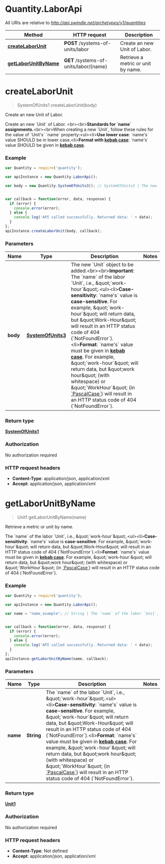 # Quantity.LaborApi

All URIs are relative to *http://api.swindle.net/archetypes/v1/quantities*

Method | HTTP request | Description
------------- | ------------- | -------------
[**createLaborUnit**](LaborApi.md#createLaborUnit) | **POST** /systems-of-units/labor | Create an new Unit of Labor.
[**getLaborUnitByName**](LaborApi.md#getLaborUnitByName) | **GET** /systems-of-units/labor/{name} | Retrieve a metric or unit by name.


<a name="createLaborUnit"></a>
# **createLaborUnit**
> SystemOfUnits1 createLaborUnit(body)

Create an new Unit of Labor.

Create an new &#x60;Unit&#x60; of Labor. &lt;br&gt;&lt;br&gt;**Standards for &#x60;name&#x60; assignments.**&lt;br&gt;&lt;br&gt;When creating a new &#x60;Unit&#x60;, follow these rules for the value of &#x60;Unit&#39;s&#x60; &#x60;name&#x60; property:&lt;ul&gt;&lt;li&gt;**Use lower case**: &#x60;name&#39;s&#x60; value SHOULD be in lower case.&lt;li&gt;**Format with [**kebab case**](https://runkit.com/gregswindle/59a1c3805d3740001245a72d)**: &#x60;name&#39;s&#x60; value SHOULD be given in [**kebab case**](https://runkit.com/gregswindle/59a1c3805d3740001245a72d). 

### Example
```javascript
var Quantity = require('quantity');

var apiInstance = new Quantity.LaborApi();

var body = new Quantity.SystemOfUnits3(); // SystemOfUnits3 | The new `Unit` object to be added.<br><br>**Important**: The `name` of the labor `Unit`, i.e., \"`work-hour`\".<ul><li>**Case-sensitivity**: `name's` value is **case-sensitive**. For example, \"`work-hour`\" will return data, but \"Work-Hour\" will result in an HTTP status code of 404 (`NotFoundError`).<li>**Format**: `name's` value must be given in [**kebab case**](https://runkit.com/gregswindle/59a1c3805d3740001245a72d). For example, \"`work-hour`\" will return data, but \"work hour\" (with whitespace) or \"`WorkHour`\" (in [`PascalCase`](http://wiki.c2.com/?PascalCase)) will result in an HTTP status code of 404 (`NotFoundError`).


var callback = function(error, data, response) {
  if (error) {
    console.error(error);
  } else {
    console.log('API called successfully. Returned data: ' + data);
  }
};
apiInstance.createLaborUnit(body, callback);
```

### Parameters

Name | Type | Description  | Notes
------------- | ------------- | ------------- | -------------
 **body** | [**SystemOfUnits3**](SystemOfUnits3.md)| The new &#x60;Unit&#x60; object to be added.&lt;br&gt;&lt;br&gt;**Important**: The &#x60;name&#x60; of the labor &#x60;Unit&#x60;, i.e., \&quot;&#x60;work-hour&#x60;\&quot;.&lt;ul&gt;&lt;li&gt;**Case-sensitivity**: &#x60;name&#39;s&#x60; value is **case-sensitive**. For example, \&quot;&#x60;work-hour&#x60;\&quot; will return data, but \&quot;Work-Hour\&quot; will result in an HTTP status code of 404 (&#x60;NotFoundError&#x60;).&lt;li&gt;**Format**: &#x60;name&#39;s&#x60; value must be given in [**kebab case**](https://runkit.com/gregswindle/59a1c3805d3740001245a72d). For example, \&quot;&#x60;work-hour&#x60;\&quot; will return data, but \&quot;work hour\&quot; (with whitespace) or \&quot;&#x60;WorkHour&#x60;\&quot; (in [&#x60;PascalCase&#x60;](http://wiki.c2.com/?PascalCase)) will result in an HTTP status code of 404 (&#x60;NotFoundError&#x60;). | 

### Return type

[**SystemOfUnits1**](SystemOfUnits1.md)

### Authorization

No authorization required

### HTTP request headers

 - **Content-Type**: application/json, application/xml
 - **Accept**: application/json, application/xml

<a name="getLaborUnitByName"></a>
# **getLaborUnitByName**
> Unit1 getLaborUnitByName(name)

Retrieve a metric or unit by name.

The &#x60;name&#x60; of the labor &#x60;Unit&#x60;, i.e., \&quot;&#x60;work-hour&#x60;\&quot;.&lt;ul&gt;&lt;li&gt;**Case-sensitivity**: &#x60;name&#39;s&#x60; value is **case-sensitive**. For example, \&quot;&#x60;work-hour&#x60;\&quot; will return data, but \&quot;Work-Hour\&quot; will result in an HTTP status code of 404 (&#x60;NotFoundError&#x60;).&lt;li&gt;**Format**: &#x60;name&#39;s&#x60; value must be given in [**kebab case**](https://runkit.com/gregswindle/59a1c3805d3740001245a72d). For example, \&quot;&#x60;work-hour&#x60;\&quot; will return data, but \&quot;work hour\&quot; (with whitespace) or \&quot;&#x60;WorkHour&#x60;\&quot; (in [&#x60;PascalCase&#x60;](http://wiki.c2.com/?PascalCase)) will result in an HTTP status code of 404 (&#x60;NotFoundError&#x60;).

### Example
```javascript
var Quantity = require('quantity');

var apiInstance = new Quantity.LaborApi();

var name = "name_example"; // String | The `name` of the labor `Unit`, i.e., \"`work-hour`\".<ul><li>**Case-sensitivity**: `name's` value is **case-sensitive**. For example, \"`work-hour`\" will return data, but \"Work-Hour\" will result in an HTTP status code of 404 (`NotFoundError`).<li>**Format**: `name's` value must be given in [**kebab case**](https://runkit.com/gregswindle/59a1c3805d3740001245a72d). For example, \"`work-hour`\" will return data, but \"work hour\" (with whitespace) or \"`WorkHour`\" (in [`PascalCase`](http://wiki.c2.com/?PascalCase)) will result in an HTTP status code of 404 (`NotFoundError`).


var callback = function(error, data, response) {
  if (error) {
    console.error(error);
  } else {
    console.log('API called successfully. Returned data: ' + data);
  }
};
apiInstance.getLaborUnitByName(name, callback);
```

### Parameters

Name | Type | Description  | Notes
------------- | ------------- | ------------- | -------------
 **name** | **String**| The &#x60;name&#x60; of the labor &#x60;Unit&#x60;, i.e., \&quot;&#x60;work-hour&#x60;\&quot;.&lt;ul&gt;&lt;li&gt;**Case-sensitivity**: &#x60;name&#39;s&#x60; value is **case-sensitive**. For example, \&quot;&#x60;work-hour&#x60;\&quot; will return data, but \&quot;Work-Hour\&quot; will result in an HTTP status code of 404 (&#x60;NotFoundError&#x60;).&lt;li&gt;**Format**: &#x60;name&#39;s&#x60; value must be given in [**kebab case**](https://runkit.com/gregswindle/59a1c3805d3740001245a72d). For example, \&quot;&#x60;work-hour&#x60;\&quot; will return data, but \&quot;work hour\&quot; (with whitespace) or \&quot;&#x60;WorkHour&#x60;\&quot; (in [&#x60;PascalCase&#x60;](http://wiki.c2.com/?PascalCase)) will result in an HTTP status code of 404 (&#x60;NotFoundError&#x60;). | 

### Return type

[**Unit1**](Unit1.md)

### Authorization

No authorization required

### HTTP request headers

 - **Content-Type**: Not defined
 - **Accept**: application/json, application/xml

